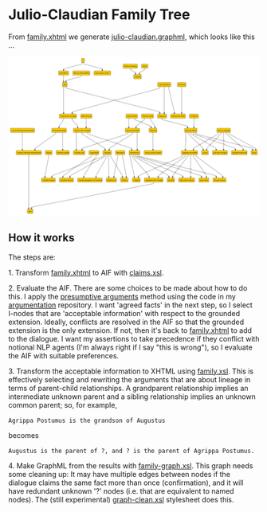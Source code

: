 # Julio-Claudian Family Tree

From [family.xhtml](family.xhtml) we generate [julio-claudian.graphml](julio-claudian.graphml), which looks like this ...

![Julio-Claudian Family Tree](julio-claudian.svg "Julio-Claudian Family Tree")


## How it works

The steps are: 

1\. Transform [family.xhtml](family.xhtml) to AIF with [claims.xsl](../../xsl/claims.xsl).

2\. Evaluate the AIF. There are some choices to be made about how to do this. I apply the [presumptive arguments](https://dstl.github.io/eleatics/argumentation/explain-framework.pdf) method using the code in my [argumentation](https://github.com/knoxa/argumentation/) repository. I want 'agreed facts' in the next step, so I select I-nodes that are 'acceptable information' with respect to the grounded extension. Ideally, conflicts are resolved in the AIF so that the grounded extension is the only extension. If not, then it's back to [family.xhtml](family.xhtml) to add to the dialogue. I want my assertions to take precedence if they conflict with notional NLP agents (I'm always right if I say "this is wrong"), so I evaluate the AIF with suitable preferences.

3\. Transform the acceptable information to XHTML using [family.xsl](../../xsl/family.xsl). This is effectively selecting and rewriting the arguments that are about lineage in terms of parent-child relationships. A grandparent relationship implies an intermediate unknown parent and a sibling relationship implies an unknown common parent; so, for example,

	Agrippa Postumus is the grandson of Augustus
	
becomes

	Augustus is the parent of ?, and ? is the parent of Agrippa Postumus.

4\. Make GraphML from the results with [family-graph.xsl](../../xsl/family-graph.xsl). This graph needs some cleaning up: It may have multiple edges between nodes if the dialogue claims the same fact more than once (confirmation), and it will have redundant unknown '?' nodes (i.e. that are equivalent to named nodes). The (still experimental) [graph-clean.xsl](../../xsl/graph-clean.xsl) stylesheet does this.